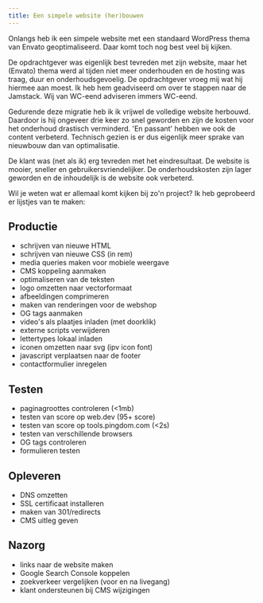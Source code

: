 ```yaml
---
title: Een simpele website (her)bouwen
---
```


Onlangs heb ik een simpele website met een standaard WordPress thema van Envato geoptimaliseerd. Daar komt toch nog best veel bij kijken.

De opdrachtgever was eigenlijk best tevreden met zijn website, maar het (Envato) thema werd al tijden niet meer onderhouden en de hosting was traag, duur en onderhoudsgevoelig. De opdrachtgever vroeg mij wat hij hiermee aan moest. Ik heb hem geadviseerd om over te stappen naar de Jamstack. Wij van WC-eend adviseren immers WC-eend.

Gedurende deze migratie heb ik ik vrijwel de volledige website herbouwd. Daardoor is hij ongeveer drie keer zo snel geworden en zijn de kosten voor het onderhoud drastisch verminderd. 'En passant' hebben we ook de content verbeterd. Technisch gezien is er dus eigenlijk meer sprake van nieuwbouw dan van optimalisatie.

De klant was (net als ik) erg tevreden met het eindresultaat. De website is mooier, sneller en gebruikersvriendelijker. De onderhoudskosten zijn lager geworden en de inhoudelijk is de website ook verbeterd.

Wil je weten wat er allemaal komt kijken bij zo'n project? Ik heb geprobeerd er lijstjes van te maken:

## Productie

- schrijven van nieuwe HTML
- schrijven van nieuwe CSS (in rem)
- media queries maken voor mobiele weergave
- CMS koppeling aanmaken
- optimaliseren van de teksten
- logo omzetten naar vectorformaat
- afbeeldingen comprimeren
- maken van renderingen voor de webshop
- OG tags aanmaken
- video's als plaatjes inladen (met doorklik)
- externe scripts verwijderen
- lettertypes lokaal inladen
- iconen omzetten naar svg (ipv icon font)
- javascript verplaatsen naar de footer
- contactformulier inregelen

## Testen

- paginagroottes controleren (<1mb)
- testen van score op web.dev (95+ score)
- testen van score op tools.pingdom.com (<2s)
- testen van verschillende browsers
- OG tags controleren
- formulieren testen

## Opleveren

- DNS omzetten
- SSL certificaat installeren
- maken van 301/redirects
- CMS uitleg geven

## Nazorg

- links naar de website maken
- Google Search Console koppelen
- zoekverkeer vergelijken (voor en na livegang)
- klant ondersteunen bij CMS wijzigingen